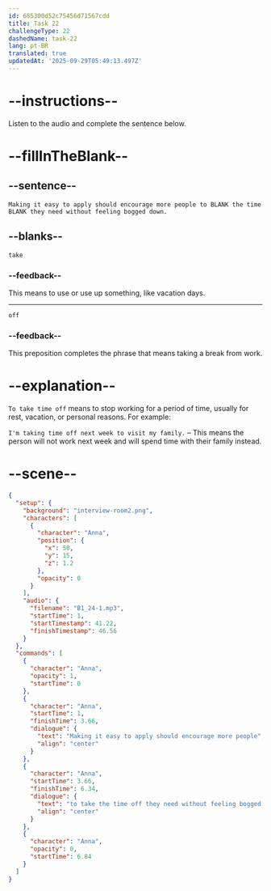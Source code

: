 ```yaml
---
id: 685300d52c75456d71567cdd
title: Task 22
challengeType: 22
dashedName: task-22
lang: pt-BR
translated: true
updatedAt: '2025-09-29T05:49:13.497Z'
---
```


<!-- (Audio) Anna: Making it easy to apply should encourage more people to take the time off they need without feeling bogged down. -->

# --instructions--

Listen to the audio and complete the sentence below.

# --fillInTheBlank--

## --sentence--

`Making it easy to apply should encourage more people to BLANK the time BLANK they need without feeling bogged down.`

## --blanks--

`take`

### --feedback--

This means to use or use up something, like vacation days.

---

`off`

### --feedback--

This preposition completes the phrase that means taking a break from work.

# --explanation--

`To take time off` means to stop working for a period of time, usually for rest, vacation, or personal reasons. For example:

`I'm taking time off next week to visit my family.` – This means the person will not work next week and will spend time with their family instead.

# --scene--

```json
{
  "setup": {
    "background": "interview-room2.png",
    "characters": [
      {
        "character": "Anna",
        "position": {
          "x": 50,
          "y": 15,
          "z": 1.2
        },
        "opacity": 0
      }
    ],
    "audio": {
      "filename": "B1_24-1.mp3",
      "startTime": 1,
      "startTimestamp": 41.22,
      "finishTimestamp": 46.56
    }
  },
  "commands": [
    {
      "character": "Anna",
      "opacity": 1,
      "startTime": 0
    },
    {
      "character": "Anna",
      "startTime": 1,
      "finishTime": 3.66,
      "dialogue": {
        "text": "Making it easy to apply should encourage more people",
        "align": "center"
      }
    },
    {
      "character": "Anna",
      "startTime": 3.66,
      "finishTime": 6.34,
      "dialogue": {
        "text": "to take the time off they need without feeling bogged down.",
        "align": "center"
      }
    },
    {
      "character": "Anna",
      "opacity": 0,
      "startTime": 6.84
    }
  ]
}
```

